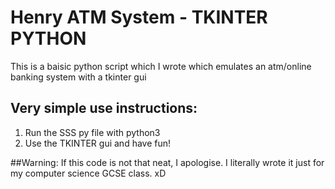 # Henry ATM System - TKINTER PYTHON
This is a baisic python script which I wrote which emulates an atm/online banking system with a tkinter gui

## Very simple use instructions:
1. Run the SSS py file with python3
2. Use the TKINTER gui and have fun!


##Warning: If this code is not that neat, I apologise. I literally wrote it just for my computer science GCSE class. xD
